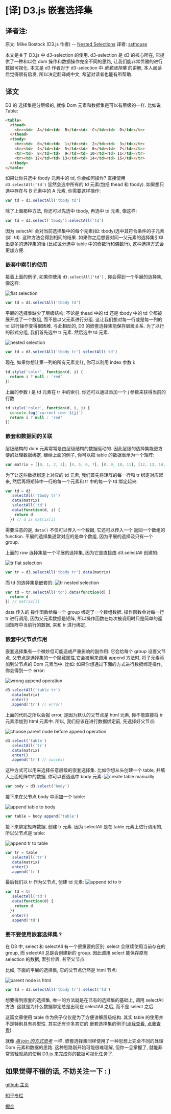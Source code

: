 # [译] D3.js 嵌套选择集

## 译者注:

原文: Mike Bostock (D3.js 作者) -- [Nested Selections](https://bost.ocks.org/mike/nest/)
译者: [ssthouse](https://github.com/ssthouse)

本文是关于 D3.js 中 d3-selection 的使用. d3-selection 是 d3 的核心所在, 它提供了一种和以往 dom 操作和数据操作完全不同的思路, 让我们能非常优雅的进行数据可视化.
本文是 d3 作者对于 d3-selection 中 _嵌套选择集_ 的讲解, 本人阅读后觉得很有启发, 所以决定翻译成中文, 希望对读者也能有所帮助.

## 译文

D3 的 选择集是分层级的, 就像 Dom 元素和数据集是可以有层级的一样. 比如说 Table:

```html
<table>
  <thead>
    <tr><td>  A</td><td>  B</td><td>  C</td><td>  D</td></tr>
  </thead>
  <tbody>
    <tr><td>  0</td><td>  1</td><td>  2</td><td>  3</td></tr>
    <tr><td>  4</td><td>  5</td><td>  6</td><td>  7</td></tr>
    <tr><td>  8</td><td>  9</td><td> 10</td><td> 11</td></tr>
    <tr><td> 12</td><td> 13</td><td> 14</td><td> 15</td></tr>
  </tbody>
</table>
```

如果让你只选中 tbody 元素中的 td, 你会如何操作? 直接使用 `d3.selectAll('td')` 显然会选中所有的 td 元素(包括 thead 和 tbody). 如果想只选中存在与 B 元素中的 A 元素, 你需要这样操作:

```javascript
var td = d3.selectAll('tbody td')
```

除了上面那种方法, 你还可以先选中 tbody, 再选中 td 元素, 像这样:

```javascript
var td = d3.select('tbody').selectAll('td')
```

因为 selectAll 会对当前选择集中的每个元素(如: tbody)选中其符合条件的子元素(如: td). 这种方法会得到相同的结果. 如果你之后想要对同一父元素的选择集引申出更多的选择集的话 (比如区分选中 table 中的奇数行和偶数行), 这种选择方式会更加方便.

### 嵌套中索引的使用

接着上面的例子, 如果你使用 `d3.selectAll('td')` , 你会得到一个平展的选择集, 像这样:

![flat selection](https://github.com/ssthouse/d3-blog/raw/master/nested-selection/img/1.png)

```javascript
var td = d3.selectAll('tbody td')
```

平展的选择集缺少了层级结构: 不论是 thead 中的 td 还是 tbody 中的 td 全都被展开成了一个数组, 而不是以父元素进行分组. 这让我们想对每一行或是每一列的 td 进行操作变得很困难. 与此相反的, D3 的嵌套选择集能保存层级关系. 为了以行的形式分组, 我们首先选中 tr 元素. 然后选中 td 元素.

![nested selection](https://github.com/ssthouse/d3-blog/raw/master/nested-selection/img/2.png)

```javascript
var td = d3.selectAll('tbody tr').selectAll('td')
```

现在, 如果你想让第一列的所有元素变红, 你可以利用 index 参数 i:

```javascript
td.style('color', function(d, i) {
  return i ? null : 'red'
})
```

上面的参数 i 是 td 元素在 tr 中的索引, 你还可以通过添加一个 j 参数来获得当前的行数

```javascript
td.style('color', function(d, i, j) {
  console.log(`current row: ${j}`)
  return i ? null : 'red'
})
```

### 嵌套和数据间的关联

层级结构的 dom 元素常常是由层级结构的数据驱动的. 因此层级的选择集能更方便的处理数据绑定.
继续上面的例子, 你可以把 table 的数据表示为一个矩阵:

```javascript
var matrix = [[0, 1, 2, 3], [4, 5, 6, 7], [8, 9, 10, 11], [12, 13, 14, 15]]
```

为了让这些数据绑定上对应的 td 元素, 我们首先将矩阵的每一行和 tr 绑定对应起来, 然后再将矩阵中一行的每一个元素和 tr 中的每一个 td 绑定起来:

```javascript
var td = d3
  .selectAll('tbody tr')
  .data(matrix)
  .selectAll('td')
  .data(function(d, i) {
    return d
  }) // d is matrix[i]
```

需要注意的是, `data()` 不仅可以传入一个数据, 它还可以传入一个 返回一个数组的 function. 平展的选择集通常对应的是单个数组, 因为平展的选择及只有一个 group.

上面的 row 选择集是一个平展的选择集, 因为它是直接由 d3.selectAll 创建的:

![tr flat selection](https://github.com/ssthouse/d3-blog/raw/master/nested-selection/img/3.png)

```javascript
var tr = d3.selectAll('tbody tr').data(matrix)
```

而 td 的选择集是嵌套的:
![tr nested selection](https://github.com/ssthouse/d3-blog/raw/master/nested-selection/img/4.png)

```javascript
var td = tr.selectAll('td').data(function(d) {
  return d
}) // matrix[i]
```

data 传入的 操作函数给每一个 group 绑定了一个数组数据. 操作函数会对每一行 tr 进行调用, 因为父元素数据是矩阵, 所以操作函数在每次被调用时只是简单的返回矩阵中当前行的数据, 来和 tr 进行绑定.

### 嵌套中父节点作用

嵌套选择集有一个微妙但可能造成严重影响的副作用: 它会给每个 group 设置父节点. 父节点是选择集的一个隐藏属性,它会被用来调用 append 方法时, 将子元素添加到父节点的 Dom 元素当中. 比如: 如果你想通过下面的方式进行数据绑定操作, 你会得到一个 error:

![wrong append operation](https://github.com/ssthouse/d3-blog/raw/master/nested-selection/img/5.png)

```javascript
d3.selectAll('table tr')
  .data(matrix)
  .enter()
  .append('tr') // error!
```

上面的代码之所以会报 error, 是因为默认的父节点是 html 元素, 你不能直接将 tr 元素添加到 html 元素中. 所以, 我们应该在进行数据绑定前, 先选择好父节点:

![choose parent node before append operation](https://github.com/ssthouse/d3-blog/raw/master/nested-selection/img/6.png)

```javascript
d3.select('table')
  .selectAll('tr')
  .data(matrix)
  .enter()
  .append('tr') // success
```

这种方式可以用来选择任意层级的嵌套选择集. 比如你想从头创建一个 table, 并填入上面矩阵中的数据, 你可以首选选中 body 元素:
![create table manually](https://github.com/ssthouse/d3-blog/raw/master/nested-selection/img/7.png)

```javascript
var body = d3.select('body')
```

接下来在父节点 body 中添加一个 table:

![append table to body](https://github.com/ssthouse/d3-blog/raw/master/nested-selection/img/8.png)

```javascript
var table = body.append('table')
```

接下来绑定矩阵数据, 创建 tr 元素. 因为 selectAll 是在 table 元素上进行调用的, 所以父节点是 table:

![append tr to table](https://github.com/ssthouse/d3-blog/raw/master/nested-selection/img/9.png)

```javascript
var tr = table
  .selectAll('tr')
  .data(matrix)
  .enter()
  .append('tr')
```

最后我们以 tr 作为父节点, 创建 td 元素:
![append td to tr](https://github.com/ssthouse/d3-blog/raw/master/nested-selection/img/10.png)

```javascript
var td = tr
  .selectAll('td')
  .data(function(d) {
    return d
  })
  .enter()
  .append('td')
```

### 要不要使用嵌套选择集 ?

在 D3 中, select 和 selectAll 有一个很重要的区别: select 会继续使用当前存在的 group, 而 selectAll 总是会创建新的 group. 因此调用 select 能保存原有 selection 的数据, 索引位置, 甚至父节点.

比如, 下面的平展的选择集, 它的父节点仍然是 html 节点:

![parent node is html](https://github.com/ssthouse/d3-blog/raw/master/nested-selection/img/11.png)

```javascript
var td = d3.selectAll('tbody tr').select('td')
```

想要得到嵌套的选择集, 唯一的方法就是在已有的选择集的基础上, 调用 selectAll 方法. 这就是为什么数据绑定总是出现在 selectAll 之后, 而不是 select 之后.

这篇文章使用 table 作为例子仅仅是为了方便讲解层级结构. 其实 table 的使用并不是特别具有典型性. 其实还有许多其它的 嵌套选择集的例子([点我查看](https://bost.ocks.org/mike/miserables/), [点我查看](https://bl.ocks.org/mbostock/882152))

就像 _[用 join 的方式思考](https://juejin.im/post/5b20a5925188251371243c14)_ 一样, 嵌套选择集同样使用了一种思想上完全不同的处理 Dom 元素和数据的思路. 这种思路刚开始可能很难理解, 但你一旦掌握了, 就能非常驾轻就熟的使用 D3.js 来完成你的数据可视化任务了.

## 如果觉得不错的话, 不妨关注一下 : )

[github 主页](https://github.com/ssthouse)

[知乎专栏](https://zhuanlan.zhihu.com/c_196857379)

[掘金](https://juejin.im/user/57bc46c8efa631005a891573/posts)
